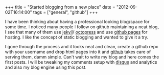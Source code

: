 +++
title = "Started blogging from a new place"
date = "2012-09-02T16:14:00"
tags = ["general", "github"]
+++

<summary>
  <p>
   I have been thinking about having a professional looking blog/space for
   some time. I noticed many people I follow on github maintaining a
   neat blog, I see that many of them
   use <a href="https://github.com/mojombo/jekyll">jekyll<a>/
        <a href="http://octopress.org">octopress</a> and use
  <a href="http://pages.github.com/"> github pages</a> for hosting. I like the concept of static blogging and
   wanted to give it a try.
  </p>
</summary>

<section>
  <p>
    I gone through the process and it looks neat and clean, create a
    github repo with your username and drop html pages into it and <a href="http://www.github.com/"> github</a> takes care of serving them,
    damm simple. Can't wait to write my blog and here comes the first
    posts. I will be tweaking my comments setup with <a href="http://disqus.com/"> disqus</a> and
    analytics and also my blog engine using this post.
  </p>
 <section>
